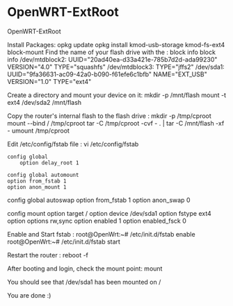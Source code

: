 # OpenWRT-ExtRoot
OpenWRT-ExtRoot

Install Packages:
	opkg update
	opkg install kmod-usb-storage kmod-fs-ext4 block-mount
Find the name of your flash drive with the : block info
	block info
		/dev/mtdblock2: UUID="20ad40ea-d33a421e-785b7d2d-ada99230" VERSION="4.0" TYPE="squashfs" /dev/mtdblock3: TYPE="jffs2"
		/dev/sda1: UUID="9fa36631-ac09-42a0-b090-f61efe6c1bfb" NAME="EXT_USB" VERSION="1.0" TYPE="ext4" 

Create a directory and mount your device on it:
	mkdir -p /mnt/flash
	mount -t ext4 /dev/sda2 /mnt/flash

Copy the router's internal flash to the flash drive :
	mkdir -p /tmp/cproot
	mount --bind / /tmp/cproot
	tar -C /tmp/cproot -cvf - . | tar -C /mnt/flash -xf -
	umount /tmp/cproot

Edit /etc/config/fstab file :
	vi /etc/config/fstab

	config global
		option delay_root 1

	config global automount
	option from_fstab 1
	option anon_mount 1

config global autoswap
  option from_fstab 1
  option anon_swap 0

config mount
  option target   /
  option device   /dev/sda1
  option fstype   ext4
  option options  rw,sync
  option enabled  1
  option enabled_fsck 0

Enable and Start fstab : 
root@OpenWrt:~# /etc/init.d/fstab enable
root@OpenWrt:~# /etc/init.d/fstab start

Restart the router : 
	reboot -f

After booting and login, check the mount point: 
	mount

You should see that /dev/sda1 has been mounted on /

You are done :) 
